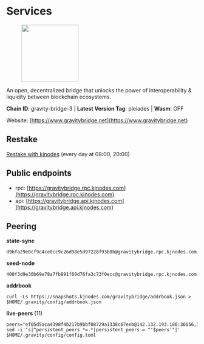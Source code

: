 # Services

<figure><img src="https://raw.githubusercontent.com/kj89/testnet_manuals/main/pingpub/logos/gravitybridge.png" width="150" alt=""><figcaption></figcaption></figure>

An open, decentralized bridge that unlocks the power of  interoperability & liquidity between blockchain ecosystems.

**Chain ID**: gravity-bridge-3 | **Latest Version Tag**: pleiades | **Wasm**: OFF

Website: [https://www.gravitybridge.net](https://www.gravitybridge.net)

## Restake

[Restake with kjnodes](https://restake.app/gravitybridge/gravityvaloper1nw3uavthnjwsgrrjzav2wdg9m0pw7k4fc7hvlz) (every day at 08:00, 20:00)
## Public endpoints

* rpc: [https://gravitybridge.rpc.kjnodes.com](https://gravitybridge.rpc.kjnodes.com)
* api: [https://gravitybridge.api.kjnodes.com](https://gravitybridge.api.kjnodes.com)

## Peering

**state-sync**

```
d9bfa29e0cf9c4ce0cc9c26d98e5d97228f93b0b@gravitybridge.rpc.kjnodes.com:26656
```

**seed-node**

```
400f3d9e30b69e78a7fb891f60d76fa3c73f0ecc@gravitybridge.rpc.kjnodes.com:26659
```

**addrbook**
```
curl -Ls https://snapshots.kjnodes.com/gravitybridge/addrbook.json > $HOME/.gravity/config/addrbook.json
```

**live-peers** (11)
```
peers="ef05d5aca4398f4b217b9bbf08729a1338c67eeb@142.132.193.186:36656,32ec6bad2b67212d2cde5e01554cd2d22940ce03@142.132.154.176:26656,5568cb9d7585c9b9d8b1685510c3ce6d2a465e8c@15.235.44.50:26656,da401c011881747aa47b7348349edfc855794ba2@74.208.108.68:26656,8bc91ffabd860b6b54766ac3788d7c284e45b964@174.138.30.240:26656,fec4e193084be7321794246cf50887b1b91c6664@65.108.74.176:26656,e5a11a1a8a36f0910755d0fc3546e8e3198283da@18.156.199.4:26656,35aa2649d5986e9ae3aac47b5b629004c8be1748@95.217.225.212:26656,7ba85ad424e6bc299668617f9e1281a391955e34@94.130.111.155:26657,3eae7c785e7038b3c1376dc2fc8e6cff9d0ad709@65.108.121.110:14656,d9bfa29e0cf9c4ce0cc9c26d98e5d97228f93b0b@144.76.163.233:26656"
sed -i 's|^persistent_peers *=.*|persistent_peers = "'$peers'"|' $HOME/.gravity/config/config.toml
```

